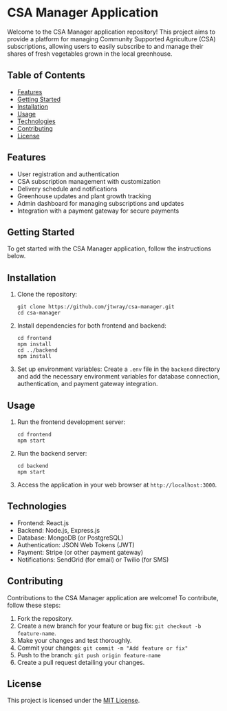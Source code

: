 # CSA Manager Application

Welcome to the CSA Manager application repository! This project aims to provide a platform for managing Community Supported Agriculture (CSA) subscriptions, allowing users to easily subscribe to and manage their shares of fresh vegetables grown in the local greenhouse.

## Table of Contents
- [Features](#features)
- [Getting Started](#getting-started)
- [Installation](#installation)
- [Usage](#usage)
- [Technologies](#technologies)
- [Contributing](#contributing)
- [License](#license)

## Features
- User registration and authentication
- CSA subscription management with customization
- Delivery schedule and notifications
- Greenhouse updates and plant growth tracking
- Admin dashboard for managing subscriptions and updates
- Integration with a payment gateway for secure payments

## Getting Started
To get started with the CSA Manager application, follow the instructions below.

## Installation
1. Clone the repository:
   ```
   git clone https://github.com/jtwray/csa-manager.git
   cd csa-manager
   ```

2. Install dependencies for both frontend and backend:
   ```
   cd frontend
   npm install
   cd ../backend
   npm install
   ```

3. Set up environment variables:
   Create a `.env` file in the `backend` directory and add the necessary environment variables for database connection, authentication, and payment gateway integration.

## Usage
1. Run the frontend development server:
   ```
   cd frontend
   npm start
   ```

2. Run the backend server:
   ```
   cd backend
   npm start
   ```

3. Access the application in your web browser at `http://localhost:3000`.

## Technologies
- Frontend: React.js
- Backend: Node.js, Express.js
- Database: MongoDB (or PostgreSQL)
- Authentication: JSON Web Tokens (JWT)
- Payment: Stripe (or other payment gateway)
- Notifications: SendGrid (for email) or Twilio (for SMS)

## Contributing
Contributions to the CSA Manager application are welcome! To contribute, follow these steps:
1. Fork the repository.
2. Create a new branch for your feature or bug fix: `git checkout -b feature-name`.
3. Make your changes and test thoroughly.
4. Commit your changes: `git commit -m "Add feature or fix"`
5. Push to the branch: `git push origin feature-name`
6. Create a pull request detailing your changes.

## License
This project is licensed under the [MIT License](LICENSE).
```
